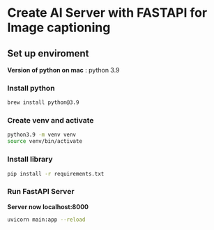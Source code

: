 # Create AI Server with FASTAPI for Image captioning

## Set up enviroment

**Version of python on mac** : python 3.9

### Install python
```zsh
brew install python@3.9
```
### Create venv and activate
```zsh
python3.9 -m venv venv
source venv/bin/activate
```
### Install library

```zsh
pip install -r requirements.txt
```
### Run FastAPI Server
**Server now localhost:8000**
```zsh
uvicorn main:app --reload
```